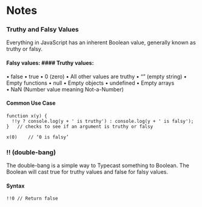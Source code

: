 # Notes

### Truthy and Falsy Values
Everything in JavaScript has an inherent Boolean value, generally known as truthy or falsy.
#### Falsy values:					#### Truthy values:
• false							• true
• 0 (zero)						• All other values are truthy
• “” (empty string)					• Empty functions
• null							• Empty objects
• undefined						• Empty arrays	
• NaN (Number value meaning Not-a-Number)

#### Common Use Case
```
function x(y) {
  !!y ? console.log(y + ' is truthy') : console.log(y + ' is falsy');
}	// checks to see if an argument is truthy or falsy

x(0)	// ‘0 is falsy’
````

### !! (double-bang)

The double-bang is a simple way to Typecast something to Boolean. The Boolean will cast true for truthy values and false for falsy values.

#### Syntax

`!!0 // Return false`

